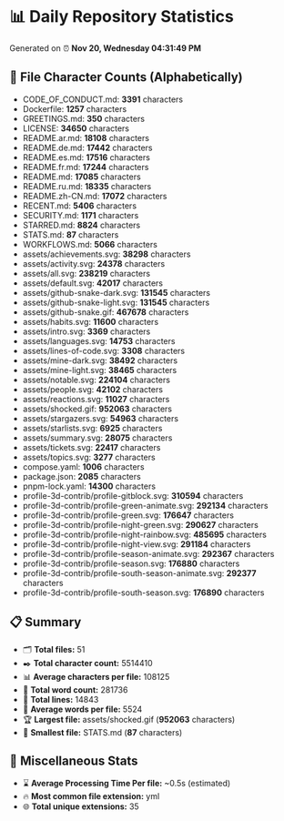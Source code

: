 # 📊 Daily Repository Statistics
Generated on ⏰ **Nov 20, Wednesday 04:31:49 PM**

## 📂 File Character Counts (Alphabetically)
- CODE_OF_CONDUCT.md: **3391** characters
- Dockerfile: **1257** characters
- GREETINGS.md: **350** characters
- LICENSE: **34650** characters
- README.ar.md: **18108** characters
- README.de.md: **17442** characters
- README.es.md: **17516** characters
- README.fr.md: **17244** characters
- README.md: **17085** characters
- README.ru.md: **18335** characters
- README.zh-CN.md: **17072** characters
- RECENT.md: **5406** characters
- SECURITY.md: **1171** characters
- STARRED.md: **8824** characters
- STATS.md: **87** characters
- WORKFLOWS.md: **5066** characters
- assets/achievements.svg: **38298** characters
- assets/activity.svg: **24378** characters
- assets/all.svg: **238219** characters
- assets/default.svg: **42017** characters
- assets/github-snake-dark.svg: **131545** characters
- assets/github-snake-light.svg: **131545** characters
- assets/github-snake.gif: **467678** characters
- assets/habits.svg: **11600** characters
- assets/intro.svg: **3369** characters
- assets/languages.svg: **14753** characters
- assets/lines-of-code.svg: **3308** characters
- assets/mine-dark.svg: **38492** characters
- assets/mine-light.svg: **38465** characters
- assets/notable.svg: **224104** characters
- assets/people.svg: **42102** characters
- assets/reactions.svg: **11027** characters
- assets/shocked.gif: **952063** characters
- assets/stargazers.svg: **54963** characters
- assets/starlists.svg: **6925** characters
- assets/summary.svg: **28075** characters
- assets/tickets.svg: **22417** characters
- assets/topics.svg: **3277** characters
- compose.yaml: **1006** characters
- package.json: **2085** characters
- pnpm-lock.yaml: **14300** characters
- profile-3d-contrib/profile-gitblock.svg: **310594** characters
- profile-3d-contrib/profile-green-animate.svg: **292134** characters
- profile-3d-contrib/profile-green.svg: **176647** characters
- profile-3d-contrib/profile-night-green.svg: **290627** characters
- profile-3d-contrib/profile-night-rainbow.svg: **485695** characters
- profile-3d-contrib/profile-night-view.svg: **291184** characters
- profile-3d-contrib/profile-season-animate.svg: **292367** characters
- profile-3d-contrib/profile-season.svg: **176880** characters
- profile-3d-contrib/profile-south-season-animate.svg: **292377** characters
- profile-3d-contrib/profile-south-season.svg: **176890** characters

## 📋 Summary
- 🗂️ **Total files:** 51
- ✒️ **Total character count:** 5514410
- 📊 **Average characters per file:** 108125
- 📝 **Total word count:** 281736
- 🧾 **Total lines:** 14843
- 📐 **Average words per file:** 5524
- 🏆 **Largest file:** assets/shocked.gif (**952063** characters)
- 🥉 **Smallest file:** STATS.md (**87** characters)

## 🌟 Miscellaneous Stats
- ⌛ **Average Processing Time Per file:** ~0.5s (estimated)
- 🔥 **Most common file extension:** yml
- 🌐 **Total unique extensions:** 35

